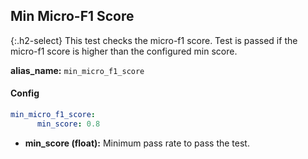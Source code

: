 
## Min Micro-F1 Score

<div class="main-docs" markdown="1"><div class="h3-box" markdown="1">

{:.h2-select}
This test checks the micro-f1 score. Test is passed if the micro-f1 score is higher than the configured min score.

**alias_name:** `min_micro_f1_score`

</div><div class="h3-box" markdown="1">

#### Config
```yaml
min_micro_f1_score:
      min_score: 0.8
```
- **min_score (float):** Minimum pass rate to pass the test.

<!-- #### Examples -->

</div></div>